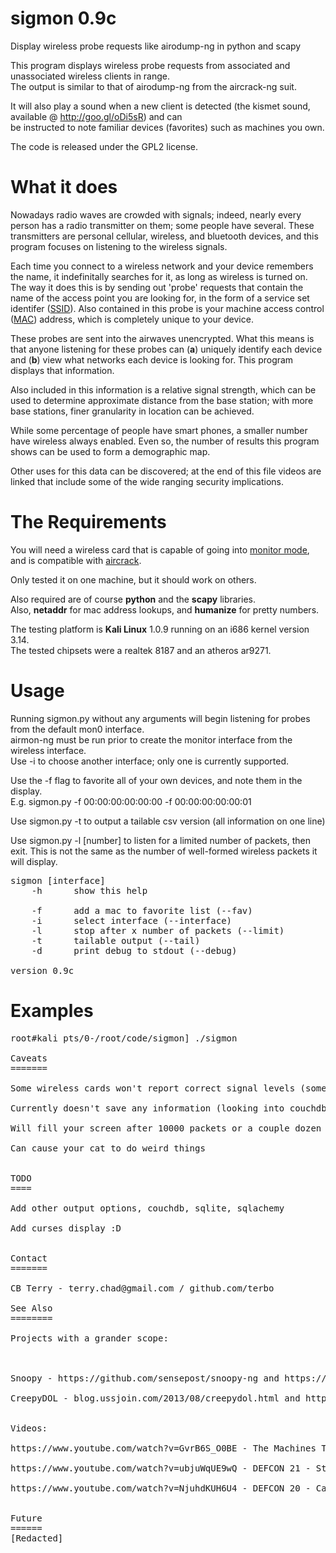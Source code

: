 sigmon 0.9c
======

Display wireless probe requests like airodump-ng in python and scapy<br>

This program displays wireless probe requests from associated and unassociated wireless clients in range.<br>
The output is similar to that of airodump-ng from the aircrack-ng suit.<br>

It will also play a sound when a new client is detected (the kismet sound, available @ http://goo.gl/oDi5sR) and can<br>
be instructed to note familiar devices (favorites) such as machines you own.<br>

The code is released under the GPL2 license.

What it does
============

Nowadays radio waves are crowded with signals; indeed, nearly every person has a radio transmitter
on them; some people have several. These transmitters are personal cellular, wireless, and bluetooth
devices, and this program focuses on listening to the wireless signals.

Each time you connect to a wireless network and your device remembers the name, it indefinitally searches
for it, as long as wireless is turned on. The way it does this is by sending out 'probe' requests that
contain the name of the access point you are looking for, in the form of a service set identifer (<a href=http://en.wikipedia.org/wiki/SSID)>SSID</a>).
Also contained in this probe is your machine access control (<a href=http://en.wikipedia.org/wiki/MAC_Address>MAC</a>) address, which is completely unique to
your device.

These probes are sent into the airwaves unencrypted. What this means is that anyone listening for these
probes can (<b>a</b>) uniquely identify each device and (<b>b</b>) view what networks each device is looking for.
This program displays that information.

Also included in this information is a relative signal strength, which can be used to determine approximate
distance from the base station; with more base stations, finer granularity in location can be achieved.

While some percentage of people have smart phones, a smaller number have wireless always enabled.
Even so, the number of results this program shows can be used to form a demographic map.

Other uses for this data can be discovered; at the end of this file videos are linked that include some
of the wide ranging security implications.

The Requirements
============

You will need a wireless card that is capable of going into <a href=http://en.wikipedia.org/wiki/Monitor_mode>monitor mode</a>, and is compatible with <a href=http://www.aircrack-ng.org/>aircrack</a>.<br>

Only tested it on one machine, but it should work on others.<br>

Also required are of course <b>python</b> and the <b>scapy</b> libraries.<br>
Also, <b>netaddr</b> for mac address lookups, and <b>humanize</b> for pretty numbers.<br>

The testing platform is <b>Kali Linux</b> 1.0.9 running on an i686 kernel version 3.14.<br>
The tested chipsets were a realtek 8187 and an atheros ar9271.<br>

Usage
=====

Running sigmon.py without any arguments will begin listening for probes from the default mon0 interface. <br>
airmon-ng must be run prior to create the monitor interface from the wireless interface. <br>
Use -i to choose another interface; only one is currently supported. <br>

Use the -f flag to favorite all of your own devices, and note them in the display.<br>
E.g. sigmon.py -f 00:00:00:00:00:00 -f 00:00:00:00:00:01 <br>

Use sigmon.py -t to output a tailable csv version (all information on one line)

Use sigmon.py -l [number] to listen for a limited number of packets, then exit.
This is not the same as the number of well-formed wireless packets it will display.

<pre>
sigmon [interface] 
	-h		show this help 

	-f		add a mac to favorite list (--fav) 
	-i		select interface (--interface) 
	-l		stop after x number of packets (--limit) 
	-t		tailable output (--tail) 
	-d		print debug to stdout (--debug) 

version 0.9c 
</pre>

Examples
========
<pre>
root#kali pts/0-/root/code/sigmon] ./sigmon

Caveats
=======

Some wireless cards won't report correct signal levels (some onboard laptop cards)<br>
Currently doesn't save any information (looking into couchdb)<br>
Will fill your screen after 10000 packets or a couple dozen clients<br>
Can cause your cat to do weird things<br> 

TODO
====

Add other output options, couchdb, sqlite, sqlachemy<br>
Add curses display :D<br>

Contact
=======

CB Terry - terry.chad@gmail.com / github.com/terbo

See Also
========

Projects with a grander scope:<br>
<br>
Snoopy - https://github.com/sensepost/snoopy-ng and https://github.com/sensepost/snoopy<br>
CreepyDOL - blog.ussjoin.com/2013/08/creepydol.html and https://github.com/ussjoin<br>

Videos:

https://www.youtube.com/watch?v=GvrB6S_O0BE - The Machines That Betrayed Their Masters by Glenn Wilkinson_<br>
https://www.youtube.com/watch?v=ubjuWqUE9wQ - DEFCON 21 - Stalking a City for Fun and Frivolity<br>
https://www.youtube.com/watch?v=NjuhdKUH6U4 - DEFCON 20 - Can You Track Me Now? Government And Corporate Surveillance Of Mobile Geo-Location<br>

Future
======
[Redacted]
